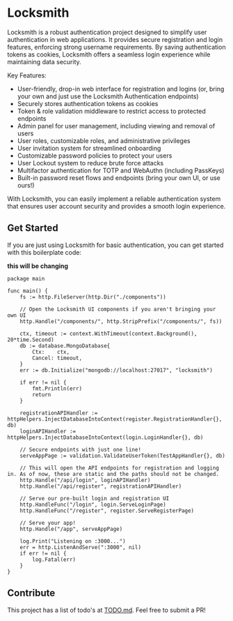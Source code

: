 # Locksmith

Locksmith is a robust authentication project designed to simplify user authentication in web applications. It provides secure registration and login features, enforcing strong username requirements. By saving authentication tokens as cookies, Locksmith offers a seamless login experience while maintaining data security.

Key Features:

- User-friendly, drop-in web interface for registration and logins (or, bring your own and just use the Locksmith Authentication endpoints)
- Securely stores authentication tokens as cookies
- Token & role validation middleware to restrict access to protected endpoints
- Admin panel for user management, including viewing and removal of users
- User roles, customizable roles, and administrative privileges
- User invitation system for streamlined onboarding
- Customizable password policies to protect your users
- User Lockout system to reduce brute force attacks
- Multifactor authentication for TOTP and WebAuthn (including PassKeys)
- Built-in password reset flows and endpoints (bring your own UI, or use ours!)

With Locksmith, you can easily implement a reliable authentication system that ensures user account security and provides a smooth login experience.

## Get Started

If you are just using Locksmith for basic authentication, you can get started with this boilerplate code:

**this will be changing**

```
package main

func main() {
	fs := http.FileServer(http.Dir("./components"))

	// Open the Locksmith UI components if you aren't bringing your own UI
	http.Handle("/components/", http.StripPrefix("/components/", fs))

	ctx, timeout := context.WithTimeout(context.Background(), 20*time.Second)
	db := database.MongoDatabase{
		Ctx:    ctx,
		Cancel: timeout,
	}
	err := db.Initialize("mongodb://localhost:27017", "locksmith")

	if err != nil {
		fmt.Println(err)
		return
	}

	registrationAPIHandler := httpHelpers.InjectDatabaseIntoContext(register.RegistrationHandler{}, db)
	loginAPIHandler := httpHelpers.InjectDatabaseIntoContext(login.LoginHandler{}, db)

	// Secure endpoints with just one line!
	serveAppPage := validation.ValidateUserToken(TestAppHandler{}, db)

	// This will open the API endpoints for registration and logging in. As of now, these are static and the paths should not be changed.
	http.Handle("/api/login", loginAPIHandler)
	http.Handle("/api/register", registrationAPIHandler)

	// Serve our pre-built login and registration UI
	http.HandleFunc("/login", login.ServeLoginPage)
	http.HandleFunc("/register", register.ServeRegisterPage)

	// Serve your app!
	http.Handle("/app", serveAppPage)

	log.Print("Listening on :3000...")
	err = http.ListenAndServe(":3000", nil)
	if err != nil {
		log.Fatal(err)
	}
}
```

## Contribute

This project has a list of todo's at [TODO.md](./TODO.md). Feel free to submit a PR!
